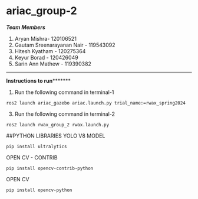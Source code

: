 # ariac_group-2
*****Team Members*****
1. Aryan Mishra- 120106521
2. Gautam Sreenarayanan Nair - 119543092
3. Hitesh Kyatham - 120275364
4. Keyur Borad - 120426049
5. Sarin Ann Mathew - 119390382
**************************************
******Instructions to run*************
1. Run the following command in terminal-1
```
ros2 launch ariac_gazebo ariac.launch.py trial_name:=rwax_spring2024
```
3. Run the following command in terminal-2
```
ros2 launch rwax_group_2 rwax.launch.py
```
##PYTHON LIBRARIES
YOLO V8 MODEL
```
pip install ultralytics
```
OPEN CV - CONTRIB
```
pip install opencv-contrib-python
```
OPEN CV
```
pip install opencv-python
```
   
